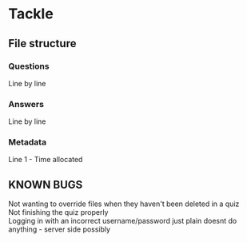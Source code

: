 # Tackle

## File structure

### Questions
Line by line
### Answers
Line by line
### Metadata
Line 1 - Time allocated

## KNOWN BUGS
Not wanting to override files when they haven't been deleted in a quiz <br />
Not finishing the quiz properly <br />
Logging in with an incorrect username/password just plain doesnt do anything - server side possibly